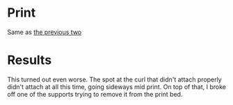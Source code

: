 # Print

Same as [the previous two](../17/03-iphone-camera-stand.md)

# Results

This turned out even worse. The spot at the curl that didn't attach properly didn't attach at all this time, going sideways mid print. On top of that, I broke off one of the supports trying to remove it from the print bed.